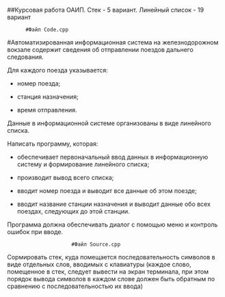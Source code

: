 ##Курсовая работа ОАИП. Стек - 5 вариант. Линейный список - 19 вариант
          
          
          #Файл Code.cpp

#Автоматизированная информационная система на железнодорожном вокзале содержит сведения об отправлении поездов дальнего следования.

Для каждого поезда указывается:

* номер поезда;

* станция назначения;

* время отправления.

Данные в информационной системе организованы в виде линейного списка.

Написать программу, которая:

* обеспечивает первоначальный ввод данных в информационную систему и формирование линейного списка;

* производит вывод всего списка;

* вводит номер поезда и выводит все данные об этом поезде;

* вводит название станции назначения и выводит данные обо всех поездах, следующих до этой станции.

Программа должна обеспечивать диалог с помощью меню и контроль ошибок при вводе.


                         #Файл Source.cpp
                         
Cормировать стек, куда помещается последовательность символов в виде отдельных слов, вводимых с клавиатуры (каждое слово, помещенное в стек, следует вывести на экран терминала, при этом порядок вывода символов в каждом слове должен быть обратным по сравнению с последовательностью их ввода)
          
